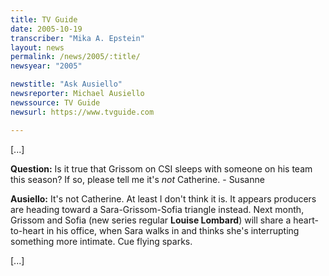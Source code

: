 ```yaml
---
title: TV Guide
date: 2005-10-19
transcriber: "Mika A. Epstein"
layout: news
permalink: /news/2005/:title/
newsyear: "2005"

newstitle: "Ask Ausiello"
newsreporter: Michael Ausiello
newssource: TV Guide
newsurl: https://www.tvguide.com

---
```

[...]

**Question:** Is it true that Grissom on CSI sleeps with someone on his team this season? If so, please tell me it's *not* Catherine. - Susanne

**Ausiello:** It's not Catherine. At least I don't think it is. It appears producers are heading toward a Sara-Grissom-Sofia triangle instead. Next month, Grissom and Sofia (new series regular **Louise Lombard**) will share a heart-to-heart in his office, when Sara walks in and thinks she's interrupting something more intimate. Cue flying sparks.

[...]
